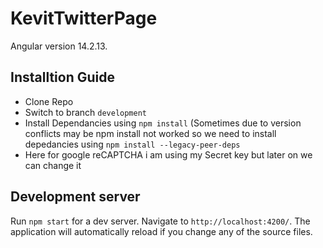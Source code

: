 # KevitTwitterPage

Angular version 14.2.13.

## Installtion Guide

- Clone Repo
- Switch to branch `development`
- Install Dependancies using `npm install` (Sometimes due to version conflicts may be npm install not worked so we need to install depedancies using `npm install --legacy-peer-deps`
- Here for google reCAPTCHA i am using my Secret key but later on we can change it

## Development server

Run `npm start` for a dev server. Navigate to `http://localhost:4200/`. The application will automatically reload if you change any of the source files.

